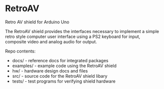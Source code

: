 # RetroAV
Retro AV shield for Arduino Uno 

The RetroAV shield provides the interfaces necessary to implement a simple retro style computer user interface using a PS2 keyboard for input, composite video and analog audio for output.


Repo contents:

- docs/          - reference docs for integrated packages
- examples/      - example code using the RetroAV shield
- hw/            - hardware design docs and files
- src/           - source code for the RetroAV shield libary
- tests/         - test programs for verifying shield hardware

